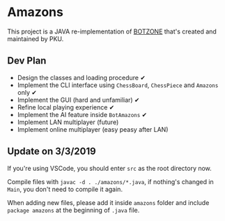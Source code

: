 # Amazons

This project is a JAVA re-implementation of [BOTZONE](cn.botzone.org) that's created and maintained by PKU.

## Dev Plan

- Design the classes and loading procedure ✔
- Implement the CLI interface using `ChessBoard`, `ChessPiece` and `Amazons` only ✔
- Implement the GUI (hard and unfamiliar) ✔
- Refine local playing experience ✔
- Implement the AI feature inside `BotAmazons` ✔
- Implement LAN multiplayer (future)
- Implement online multiplayer (easy peasy after LAN)

## Update on 3/3/2019

If you're using VSCode, you should enter `src` as the root directory now.

Compile files with `javac -d . ./amazons/*.java`, if nothing's changed in `Main`, you don't need to compile it again.

When adding new files, please add it inside `amazons` folder and include `package amazons` at the beginning of `.java` file.